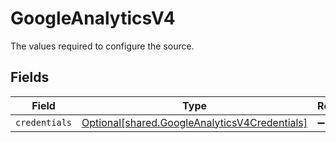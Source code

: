 # GoogleAnalyticsV4

The values required to configure the source.


## Fields

| Field                                                                                                    | Type                                                                                                     | Required                                                                                                 | Description                                                                                              |
| -------------------------------------------------------------------------------------------------------- | -------------------------------------------------------------------------------------------------------- | -------------------------------------------------------------------------------------------------------- | -------------------------------------------------------------------------------------------------------- |
| `credentials`                                                                                            | [Optional[shared.GoogleAnalyticsV4Credentials]](undefined/models/shared/googleanalyticsv4credentials.md) | :heavy_minus_sign:                                                                                       | N/A                                                                                                      |